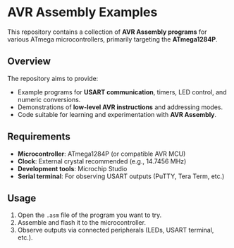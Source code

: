 # AVR Assembly Examples

This repository contains a collection of **AVR Assembly programs** for various ATmega microcontrollers, primarily targeting the **ATmega1284P**.  

## Overview

The repository aims to provide:

- Example programs for **USART communication**, timers, LED control, and numeric conversions.
- Demonstrations of **low-level AVR instructions** and addressing modes.
- Code suitable for learning and experimentation with **AVR Assembly**.

## Requirements

- **Microcontroller**: ATmega1284P (or compatible AVR MCU)
- **Clock**: External crystal recommended (e.g., 14.7456 MHz)
- **Development tools**: Microchip Studio
- **Serial terminal**: For observing USART outputs (PuTTY, Tera Term, etc.)

## Usage

1. Open the `.asm` file of the program you want to try.
2. Assemble and flash it to the microcontroller.
3. Observe outputs via connected peripherals (LEDs, USART terminal, etc.).
